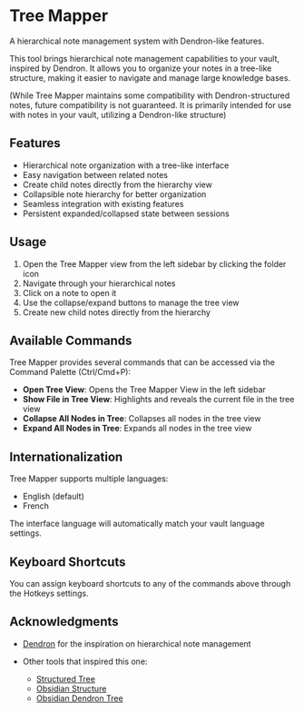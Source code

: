 # Tree Mapper

A hierarchical note management system with Dendron-like features.

This tool brings hierarchical note management capabilities to your vault, inspired by Dendron. It allows you to organize your notes in a tree-like structure, making it easier to navigate and manage large knowledge bases.

(While Tree Mapper maintains some compatibility with Dendron-structured notes, future compatibility is not guaranteed. It is primarily intended for use with notes in your vault, utilizing a Dendron-like structure)

## Features

- Hierarchical note organization with a tree-like interface
- Easy navigation between related notes
- Create child notes directly from the hierarchy view
- Collapsible note hierarchy for better organization
- Seamless integration with existing features
- Persistent expanded/collapsed state between sessions

## Usage

1. Open the Tree Mapper view from the left sidebar by clicking the folder icon
2. Navigate through your hierarchical notes
3. Click on a note to open it
4. Use the collapse/expand buttons to manage the tree view
5. Create new child notes directly from the hierarchy

## Available Commands

Tree Mapper provides several commands that can be accessed via the Command Palette (Ctrl/Cmd+P):

- **Open Tree View**: Opens the Tree Mapper View in the left sidebar
- **Show File in Tree View**: Highlights and reveals the current file in the tree view
- **Collapse All Nodes in Tree**: Collapses all nodes in the tree view
- **Expand All Nodes in Tree**: Expands all nodes in the tree view

## Internationalization

Tree Mapper supports multiple languages:
- English (default)
- French

The interface language will automatically match your vault language settings.

## Keyboard Shortcuts

You can assign keyboard shortcuts to any of the commands above through the Hotkeys settings.

## Acknowledgments

- [Dendron](https://www.dendron.so/) for the inspiration on hierarchical note management

- Other tools that inspired this one:
  - [Structured Tree](https://github.com/Rudtrack/structured-tree)
  - [Obsidian Structure](https://github.com/dobrovolsky/obsidian-structure)
  - [Obsidian Dendron Tree](https://github.com/levirs565/obsidian-dendron-tree)

